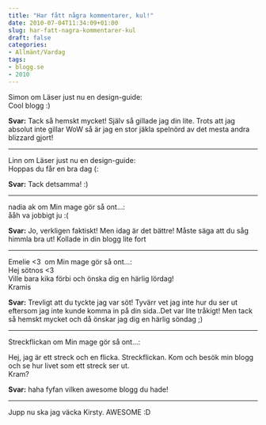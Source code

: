 ```yaml
---
title: "Har fått några kommentarer, kul!"
date: 2010-07-04T11:34:09+01:00
slug: har-fatt-nagra-kommentarer-kul
draft: false
categories:
- Allmänt/Vardag
tags:
- blogg.se
- 2010
---
```

Simon om Läser just nu en design-guide:  
Cool blogg :)  
  
**Svar:** Tack så hemskt mycket! Själv så gillade jag din lite. Trots att jag absolut inte gillar WoW så är jag en stor jäkla spelnörd av det mesta andra blizzard gjort!  

* * *

Linn om Läser just nu en design-guide:  
Hoppas du får en bra dag (:  
  
**Svar:** Tack detsamma! :)  

* * *

nadia ak om Min mage gör så ont...:  
ååh va jobbigt ju :(  
  
**Svar:** Jo, verkligen faktiskt! Men idag är det bättre! Måste säga att du såg himmla bra ut! Kollade in din blogg lite fort  

* * *

Emelie <3  om Min mage gör så ont...:  
Hej sötnos <3  
Ville bara kika förbi och önska dig en härlig lördag!  
Kramis  
  
**Svar:** Trevligt att du tyckte jag var söt! Tyvärr vet jag inte hur du ser ut eftersom jag inte kunde komma in på din sida..Det var lite tråkigt! Men tack så hemskt mycket och då önskar jag dig en härlig söndag ;)

* * *

Streckflickan om Min mage gör så ont...:  
  
Hej, jag är ett streck och en flicka. Streckflickan. Kom och besök min blogg och se hur livet som ett streck ser ut.  
Kram?  
  
**Svar:** haha fyfan vilken awesome blogg du hade!  

* * *

  
Jupp nu ska jag väcka Kirsty. AWESOME :D